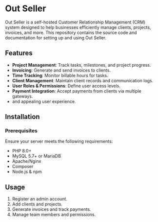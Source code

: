 # Out Seller

Out Seller is a self-hosted Customer Relationship Management (CRM) system designed to help businesses efficiently manage clients, projects, invoices, and more. This repository contains the source code and documentation for setting up and using Out Seller.

## Features
- **Project Management**: Track tasks, milestones, and project progress.
- **Invoicing**: Generate and send invoices to clients.
- **Time Tracking**: Monitor billable hours for tasks.
- **Client Management**: Maintain client records and communication logs.
- **User Roles & Permissions**: Define user access levels.
- **Payment Integration**: Accept payments from clients via multiple gateways.
- and appealing user experience.

## Installation
### Prerequisites
Ensure your server meets the following requirements:
- PHP 8.0+
- MySQL 5.7+ or MariaDB
- Apache/Nginx
- Composer
- Node.js & npm


## Usage
1. Register an admin account.
2. Add clients and projects.
3. Generate invoices and track payments.
4. Manage team members and permissions.

